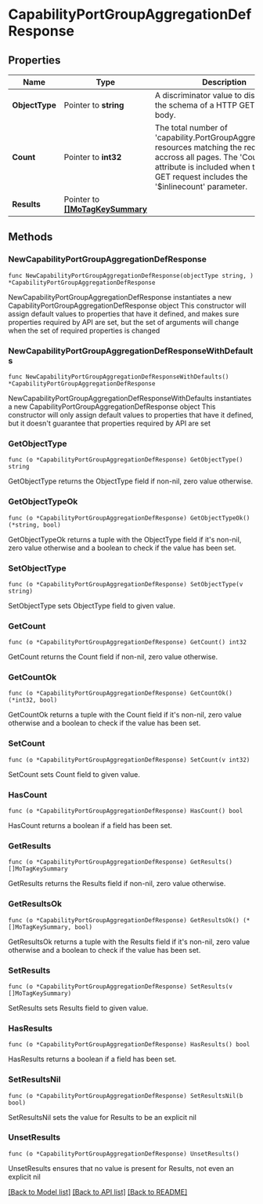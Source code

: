 # CapabilityPortGroupAggregationDefResponse

## Properties

Name | Type | Description | Notes
------------ | ------------- | ------------- | -------------
**ObjectType** | Pointer to **string** | A discriminator value to disambiguate the schema of a HTTP GET response body. | 
**Count** | Pointer to **int32** | The total number of &#39;capability.PortGroupAggregationDef&#39; resources matching the request, accross all pages. The &#39;Count&#39; attribute is included when the HTTP GET request includes the &#39;$inlinecount&#39; parameter. | [optional] 
**Results** | Pointer to [**[]MoTagKeySummary**](MoTagKeySummary.md) |  | [optional] 

## Methods

### NewCapabilityPortGroupAggregationDefResponse

`func NewCapabilityPortGroupAggregationDefResponse(objectType string, ) *CapabilityPortGroupAggregationDefResponse`

NewCapabilityPortGroupAggregationDefResponse instantiates a new CapabilityPortGroupAggregationDefResponse object
This constructor will assign default values to properties that have it defined,
and makes sure properties required by API are set, but the set of arguments
will change when the set of required properties is changed

### NewCapabilityPortGroupAggregationDefResponseWithDefaults

`func NewCapabilityPortGroupAggregationDefResponseWithDefaults() *CapabilityPortGroupAggregationDefResponse`

NewCapabilityPortGroupAggregationDefResponseWithDefaults instantiates a new CapabilityPortGroupAggregationDefResponse object
This constructor will only assign default values to properties that have it defined,
but it doesn't guarantee that properties required by API are set

### GetObjectType

`func (o *CapabilityPortGroupAggregationDefResponse) GetObjectType() string`

GetObjectType returns the ObjectType field if non-nil, zero value otherwise.

### GetObjectTypeOk

`func (o *CapabilityPortGroupAggregationDefResponse) GetObjectTypeOk() (*string, bool)`

GetObjectTypeOk returns a tuple with the ObjectType field if it's non-nil, zero value otherwise
and a boolean to check if the value has been set.

### SetObjectType

`func (o *CapabilityPortGroupAggregationDefResponse) SetObjectType(v string)`

SetObjectType sets ObjectType field to given value.


### GetCount

`func (o *CapabilityPortGroupAggregationDefResponse) GetCount() int32`

GetCount returns the Count field if non-nil, zero value otherwise.

### GetCountOk

`func (o *CapabilityPortGroupAggregationDefResponse) GetCountOk() (*int32, bool)`

GetCountOk returns a tuple with the Count field if it's non-nil, zero value otherwise
and a boolean to check if the value has been set.

### SetCount

`func (o *CapabilityPortGroupAggregationDefResponse) SetCount(v int32)`

SetCount sets Count field to given value.

### HasCount

`func (o *CapabilityPortGroupAggregationDefResponse) HasCount() bool`

HasCount returns a boolean if a field has been set.

### GetResults

`func (o *CapabilityPortGroupAggregationDefResponse) GetResults() []MoTagKeySummary`

GetResults returns the Results field if non-nil, zero value otherwise.

### GetResultsOk

`func (o *CapabilityPortGroupAggregationDefResponse) GetResultsOk() (*[]MoTagKeySummary, bool)`

GetResultsOk returns a tuple with the Results field if it's non-nil, zero value otherwise
and a boolean to check if the value has been set.

### SetResults

`func (o *CapabilityPortGroupAggregationDefResponse) SetResults(v []MoTagKeySummary)`

SetResults sets Results field to given value.

### HasResults

`func (o *CapabilityPortGroupAggregationDefResponse) HasResults() bool`

HasResults returns a boolean if a field has been set.

### SetResultsNil

`func (o *CapabilityPortGroupAggregationDefResponse) SetResultsNil(b bool)`

 SetResultsNil sets the value for Results to be an explicit nil

### UnsetResults
`func (o *CapabilityPortGroupAggregationDefResponse) UnsetResults()`

UnsetResults ensures that no value is present for Results, not even an explicit nil

[[Back to Model list]](../README.md#documentation-for-models) [[Back to API list]](../README.md#documentation-for-api-endpoints) [[Back to README]](../README.md)


